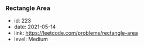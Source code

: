 ### Rectangle Area

* id: 223
* date: 2021-05-14
* link: https://leetcode.com/problems/rectangle-area
* level: Medium
